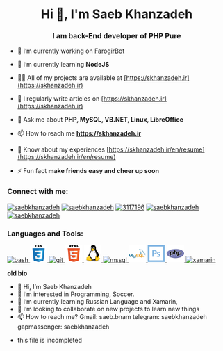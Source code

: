 <h1 align="center">Hi 👋, I'm Saeb Khanzadeh</h1>
<h3 align="center">I am back-End developer of PHP Pure</h3>

- 🔭 I’m currently working on [FarogirBot](https://mzbn.ir/farogirbot)

- 🌱 I’m currently learning **NodeJS**

- 👨‍💻 All of my projects are available at [https://skhanzadeh.ir](https://skhanzadeh.ir)

- 📝 I regularly write articles on [https://skhanzadeh.ir](https://skhanzadeh.ir)

- 💬 Ask me about **PHP, MySQL, VB.NET, Linux, LibreOffice**

- 📫 How to reach me **https://skhanzadeh.ir**

- 📄 Know about my experiences [https://skhanzadeh.ir/en/resume](https://skhanzadeh.ir/en/resume)

- ⚡ Fun fact **make friends easy and cheer up soon**

<h3 align="left">Connect with me:</h3>
<p align="left">
<a href="https://twitter.com/saebkhanzadeh" target="blank"><img align="center" src="https://raw.githubusercontent.com/rahuldkjain/github-profile-readme-generator/master/src/images/icons/Social/twitter.svg" alt="saebkhanzadeh" height="30" width="40" /></a>
<a href="https://linkedin.com/in/saebkhanzadeh" target="blank"><img align="center" src="https://raw.githubusercontent.com/rahuldkjain/github-profile-readme-generator/master/src/images/icons/Social/linked-in-alt.svg" alt="saebkhanzadeh" height="30" width="40" /></a>
<a href="https://stackoverflow.com/users/3117196" target="blank"><img align="center" src="https://raw.githubusercontent.com/rahuldkjain/github-profile-readme-generator/master/src/images/icons/Social/stack-overflow.svg" alt="3117196" height="30" width="40" /></a>
<a href="https://fb.com/saebkhanzadeh" target="blank"><img align="center" src="https://raw.githubusercontent.com/rahuldkjain/github-profile-readme-generator/master/src/images/icons/Social/facebook.svg" alt="saebkhanzadeh" height="30" width="40" /></a>
<a href="https://instagram.com/saebkhanzadeh" target="blank"><img align="center" src="https://raw.githubusercontent.com/rahuldkjain/github-profile-readme-generator/master/src/images/icons/Social/instagram.svg" alt="saebkhanzadeh" height="30" width="40" /></a>
</p>

<h3 align="left">Languages and Tools:</h3>
<p align="left"> <a href="https://www.gnu.org/software/bash/" target="_blank" rel="noreferrer"> <img src="https://www.vectorlogo.zone/logos/gnu_bash/gnu_bash-icon.svg" alt="bash" width="40" height="40"/> </a> <a href="https://www.w3schools.com/css/" target="_blank" rel="noreferrer"> <img src="https://raw.githubusercontent.com/devicons/devicon/master/icons/css3/css3-original-wordmark.svg" alt="css3" width="40" height="40"/> </a> <a href="https://git-scm.com/" target="_blank" rel="noreferrer"> <img src="https://www.vectorlogo.zone/logos/git-scm/git-scm-icon.svg" alt="git" width="40" height="40"/> </a> <a href="https://www.w3.org/html/" target="_blank" rel="noreferrer"> <img src="https://raw.githubusercontent.com/devicons/devicon/master/icons/html5/html5-original-wordmark.svg" alt="html5" width="40" height="40"/> </a> <a href="https://www.linux.org/" target="_blank" rel="noreferrer"> <img src="https://raw.githubusercontent.com/devicons/devicon/master/icons/linux/linux-original.svg" alt="linux" width="40" height="40"/> </a> <a href="https://www.microsoft.com/en-us/sql-server" target="_blank" rel="noreferrer"> <img src="https://www.svgrepo.com/show/303229/microsoft-sql-server-logo.svg" alt="mssql" width="40" height="40"/> </a> <a href="https://www.mysql.com/" target="_blank" rel="noreferrer"> <img src="https://raw.githubusercontent.com/devicons/devicon/master/icons/mysql/mysql-original-wordmark.svg" alt="mysql" width="40" height="40"/> </a> <a href="https://www.photoshop.com/en" target="_blank" rel="noreferrer"> <img src="https://raw.githubusercontent.com/devicons/devicon/master/icons/photoshop/photoshop-line.svg" alt="photoshop" width="40" height="40"/> </a> <a href="https://www.php.net" target="_blank" rel="noreferrer"> <img src="https://raw.githubusercontent.com/devicons/devicon/master/icons/php/php-original.svg" alt="php" width="40" height="40"/> </a> <a href="https://dotnet.microsoft.com/apps/xamarin" target="_blank" rel="noreferrer"> <img src="https://raw.githubusercontent.com/detain/svg-logos/780f25886640cef088af994181646db2f6b1a3f8/svg/xamarin.svg" alt="xamarin" width="40" height="40"/> </a> </p>



__old bio__
- 👋 Hi, I’m Saeb Khanzadeh
- 👀 I’m interested in Programming, Soccer.
- 🌱 I’m currently learning Russian Language and Xamarin, 
- 💞️ I’m looking to collaborate on new projects to learn new things
- 📫 How to reach me?
  Gmail: saeb.bnam
  telegram: saebkhanzadeh
  gapmassenger: saebkhanzadeh
* this file is incompleted

<!---
famousman/famousman is a ✨ special ✨ repository because its `README.md` (this file) appears on your GitHub profile.
You can click the Preview link to take a look at your changes.
--->
